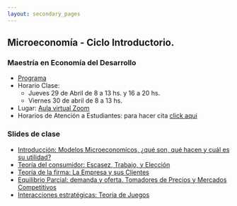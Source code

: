 ```yaml
---
layout: secondary_pages
---
```


## Microeconomía - Ciclo Introductorio. 
### Maestría en Economía del Desarrollo

- [Programa](MED/Syllabus_IntroMicro.pdf)
- Horario Clase:
	-  Jueves 29 de Abril de 8 a 13 hs. y 16 a 20 hs. 
	- Viernes 30 de abril de 8 a 13 hs.
- Lugar: [Aula virtual Zoom](https://uniandes-edu-co.zoom.us/j/83740685015)
- Horarios de Atención a Estudiantes: para hacer cita [click aqui](https://calendly.com/i-sarmiento/horarios-atencion-estudiantes)
	
	
### Slides de clase

- [Introducción: Modelos Microeconomícos, ¿qué son, qué hacen y cuál es su utilidad?]()
- [Teoría del consumidor: Escasez, Trabajo, y Elección]()
- [Teoría de la firma: La Empresa y sus Clientes]()
- [Equilibrio Parcial: demanda y oferta. Tomadores de Precios y Mercados Competitivos]()
- [Interacciones estratégicas: Teoría de Juegos]()

